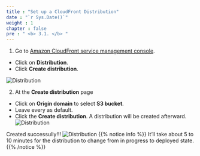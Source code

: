 ```yaml
---
title : "Set up a CloudFront Distribution"
date : "`r Sys.Date()`"
weight : 1
chapter : false
pre : " <b> 3.1. </b> "
---
```


1. Go to [Amazon CloudFront service management console](https://console.aws.amazon.com/cloudfront/v4/home).
  + Click on **Distribution**.
  + Click **Create distribution**.

![Distribution](/images/3.connect/3.1-distribution-console.png)

2. At the **Create distribution** page
  + Click on **Origin domain** to select **S3 bucket**.
  + Leave every as default.
  + Click the **Create distribution**. A distribution will be created afterward.
![Distribution](/images/3.connect/3.1-select-origin.png)

Created successully!!!
![Distribution](/images/3.connect/3.1-created-distribution.png)
{{% notice info %}}
It’ll take about 5 to 10 minutes for the distribution to change from in progress to deployed state.
{{% /notice %}}
